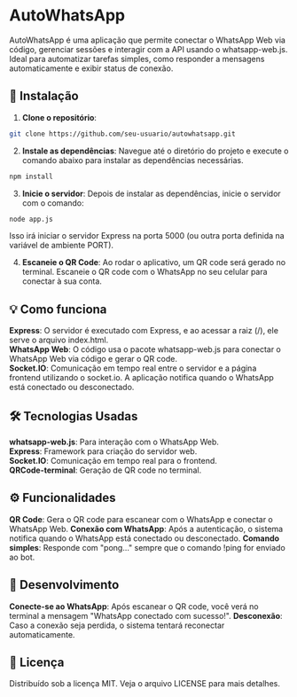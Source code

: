 # AutoWhatsApp
AutoWhatsApp é uma aplicação que permite conectar o WhatsApp Web via código, gerenciar sessões e interagir com a API usando o whatsapp-web.js. Ideal para automatizar tarefas simples, como responder a mensagens automaticamente e exibir status de conexão.

## 🚀 Instalação
1. **Clone o repositório**:
```bash
git clone https://github.com/seu-usuario/autowhatsapp.git
```
2. **Instale as dependências**: Navegue até o diretório do projeto e execute o comando abaixo para instalar as dependências necessárias.
```bash
npm install
```
3. **Inicie o servidor**: Depois de instalar as dependências, inicie o servidor com o comando:
```bash
node app.js

```
Isso irá iniciar o servidor Express na porta 5000 (ou outra porta definida na variável de ambiente PORT).

4. **Escaneie o QR Code**: Ao rodar o aplicativo, um QR code será gerado no terminal. Escaneie o QR code com o WhatsApp no seu celular para conectar à sua conta.

## 💡 Como funciona
**Express**: O servidor é executado com Express, e ao acessar a raiz (/), ele serve o arquivo index.html. <br>
**WhatsApp Web**: O código usa o pacote whatsapp-web.js para conectar o WhatsApp Web via código e gerar o QR code. <br>
**Socket.IO**: Comunicação em tempo real entre o servidor e a página frontend utilizando o socket.io. A aplicação notifica quando o WhatsApp está conectado ou desconectado. <br>
## 🛠️ Tecnologias Usadas
**whatsapp-web.js**: Para interação com o WhatsApp Web. <br>
**Express**: Framework para criação do servidor web. <br>
**Socket.IO**: Comunicação em tempo real para o frontend. <br>
**QRCode-terminal**: Geração de QR code no terminal. <br>
## ⚙️ Funcionalidades
**QR Code**: Gera o QR code para escanear com o WhatsApp e conectar o WhatsApp Web.
**Conexão com WhatsApp**: Após a autenticação, o sistema notifica quando o WhatsApp está conectado ou desconectado.
**Comando simples**: Responde com "pong..." sempre que o comando !ping for enviado ao bot.
## 🔧 Desenvolvimento
**Conecte-se ao WhatsApp**: Após escanear o QR code, você verá no terminal a mensagem "WhatsApp conectado com sucesso!".
**Desconexão**: Caso a conexão seja perdida, o sistema tentará reconectar automaticamente.
## 📝 Licença
Distribuído sob a licença MIT. Veja o arquivo LICENSE para mais detalhes.
